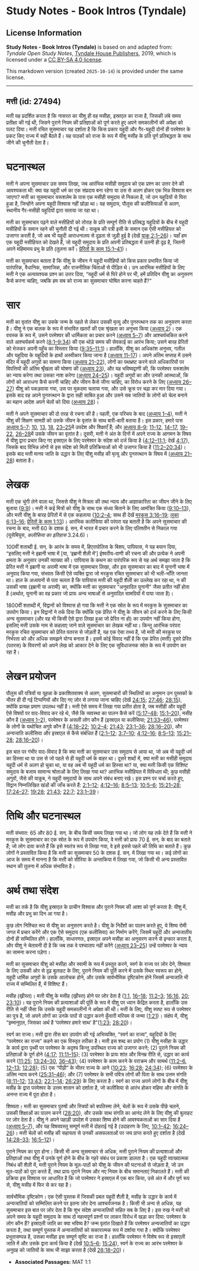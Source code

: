 # Study Notes - Book Intros (Tyndale)

## License Information

**Study Notes - Book Intros (Tyndale)** is based on and adapted from: _Tyndale Open Study Notes_, [Tyndale House Publishers](https://tyndaleopenresources.com/), 2019, which is licensed under a [CC BY-SA 4.0 license](https://creativecommons.org/licenses/by-sa/4.0/legalcode.en).

This markdown version (created `2025-10-14`) is provided under the same license.



--------------------------------

## मत्ती (id: 27494)

मत्ती यह प्रदर्शित करता है कि नासरत का यीशु ही वह मसीहा, इस्राएल का राजा है, जिसकी लंबे समय प्रतीक्षा की गई थी, जिसने पुराने नियम की प्रतिज्ञाओं को पूर्ण करते हुए अपने समकालीनों की अपेक्षा को पलट दिया। मत्ती रचित सुसमाचार यह दर्शाता है कि किस प्रकार यहूदी और गैर\-यहूदी दोनों ही परमेश्वर के प्रकट किए राज्य में सही बैठते हैं। यह पाठकों को राजा के रूप में यीशु मसीह के प्रति पूर्ण प्रतिबद्धता के साथ जीने की चुनौती देता है।

घटनास्थल
========

मत्ती ने अपना सुसमाचार उस समय लिखा, जब आरंभिक मसीही समुदाय को एक प्रश्न का उत्तर देने की आवश्यकता थी: क्या यह यहूदी धर्म का एक संप्रदाय बना रहेगा या उस से अलग होकर एक भिन्न विश्वास बन जाएगा? मत्ती का सुसमाचार यरूशलेम के पास एक मसीही समुदाय से निकला है, जो उन यहूदियों से घिरा हुआ है, जिन्होंने अपना यहूदी विश्वास नहीं छोड़ा था। यह समुदाय, पौलुस की कलीसियाओं से अलग, स्थानीय गैर\-मसीही यहूदियों द्वारा सताया जा रहा था।

मत्ती का सुसमाचार पढ़ने वाले मसीहियों को तोराह के प्रति सम्पूर्ण रीति से प्रतिबद्ध यहूदियों के बीच में यहूदी मसीहियों के समान रहने की चुनौती दी गई थी। याकूब की पत्री इसी के समान एक ऐसी मसीहियत को उजागर करती है, जो अब भी यहूदी आराधनालय से दृढ़ता से जुड़ी हुई है (देखें [याकू 2:1–26](https://ref.ly/Jas2:1-Jas2:26))। यहाँ हम एक यहूदी मसीहियत को देखते हैं, जो यहूदी समुदाय के प्रति अपनी प्रतिबद्धता में उतनी ही दृढ़ है, जितनी अपने महिमामय प्रभु के प्रति (तुलना करें। [प्रेरितों के काम 15:1–41](https://ref.ly/Acts15:1-Acts15:41))।

मत्ती का सुसमाचार बताता है कि यीशु के जीवन ने यहूदी मसीहियों को किस प्रकार प्रभावित किया जो पारंपरिक, वैधानिक, सामाजिक, और राजनीतिक चिंताओं से पीड़ित थे। उन आरंभिक मसीहियों के लिए मत्ती ने एक अत्यावश्यक प्रश्न का उत्तर दिया, “यहूदी धर्म से घिरे होने पर भी, हमें प्रतिदिन यीशु का अनुसरण कैसे करना चाहिए, जबकि हम सब को राज्य का सुसमाचार घोषित करना चाहते हैं?"

सार
===

मत्ती का वृतांत यीशु का उसके जन्म के पहले से लेकर उसकी मृत्यु और पुनरुत्थान तक का अनुसरण करता है। यीशु ने एक बालक के रूप में संभावित खतरों की एक श्रृंखला का अनुभव किया ([अध्याय 2](https://ref.ly/Matt2:1-Matt2:23))। एक वयस्क के रूप में, उसने परमेश्वर की धार्मिकता का प्रचार करने ([अध्याय 5–7](https://ref.ly/Matt5:1-Matt7:29)) और आश्चर्यचकित करने वाले आश्चर्यकर्म करने ([8:1–9:34](https://ref.ly/Matt8:1-Matt9:34)) की एक थोड़े समय की सेवकाई का आरंभ किया; उसने बारह प्रेरितों को भेजकर अपनी पहुँच का विस्तार किया ([9:35–11:1](https://ref.ly/Matt9:35-Matt11:1))। हालाँकि, यीशु का अधिकांश अनुभव, गलील और यहूदिया के यहूदियों के हाथों अस्वीकार किया जाना है ([अध्याय 11–17](https://ref.ly/Matt11:1-Matt17:27))। अपने अंतिम सप्ताह में उसने मंदिर में यहूदी अगुवों का सामना किया ([अध्याय 21–22](https://ref.ly/Matt21:1-Matt22:46)), लोगों का पथभ्रष्ट करने वाले अधिकारियों पर विपत्तियों की अंतिम श्रृँखला की घोषणा की ([अध्याय 23](https://ref.ly/Matt23:1-Matt23:39)), और यह भविष्यद्वाणी की, कि परमेश्वर यरूशलेम का न्याय करेगा तथा उसका नाश करेगा ([अध्याय 24–25](https://ref.ly/Matt24:1-Matt25:46))। यहूदी अगुवों का और उनकी आस्थाओं, कि लोगों को आराधना कैसे करनी चाहिए और जीवन कैसे जीना चाहिए, का विरोध करने के लिए ([अध्याय 26–27](https://ref.ly/Matt26:1-Matt27:66)) यीशु को पकड़वाया गया, उस पर मुकदमा चलाया गया, और उसे क्रूस पर चढ़ा कर मार दिया गया। इसके बाद वह अपने पुनरुत्थान के द्वारा सही साबित हुआ और उसने सब जातियों के लोगों को चेला बनाने का महान आदेश अपने चेलों को दिया ([अध्याय 28](https://ref.ly/Matt28:1-Matt28:20))।

मत्ती ने अपने सुसमाचार की दो तरह से रचना की है। पहली, एक परिचय के बाद ([अध्याय 1–4](https://ref.ly/Matt1:1-Matt4:25)), मत्ती ने यीशु की शिक्षण सामग्री को उसके जीवन के वृतांत के साथ बारी\-बारी बताया है। इस प्रकार, हमारे पास [अध्याय 5–7](https://ref.ly/Matt5:1-Matt7:29); [10](https://ref.ly/Matt10:1-Matt10:42), [13](https://ref.ly/Matt13:1-Matt13:58), [18](https://ref.ly/Matt18:1-Matt18:35), [23–25](https://ref.ly/Matt23:1-Matt25:46)में उपदेश और शिक्षाएँ हैं; और [अध्याय 8–9](https://ref.ly/Matt8:1-Matt9:38); [11–12](https://ref.ly/Matt11:1-Matt12:50), [14–17](https://ref.ly/Matt14:1-Matt17:27), [19–22](https://ref.ly/Matt19:1-Matt22:46), [26–28](https://ref.ly/Matt26:1-Matt28:20)में उसके जीवन का वृतांत है। दूसरी, मत्ती ने अंत के दिनों में अपने राज्य के आगमन के विषय में यीशु द्वारा प्रचार किए गए इस्राएल के लिए परमेश्वर के संदेश को दर्ज किया है ([4:12–11:1](https://ref.ly/Matt4:12-Matt11:1); देखें [4:17](https://ref.ly/Matt4:17)), जिसके बाद विभिन्न लोगों से इस संदेश को मिली प्रतिक्रियाओं को भी उजागर किया है ([11:2–20:34](https://ref.ly/Matt11:2-Matt20:34))। इसके बाद मत्ती मानव जाति के उद्धार के लिए यीशु मसीह की मृत्यु और पुनरुत्थान के विषय में ([अध्याय 21–28](https://ref.ly/Matt21:1-Matt28:20)) बताता है।

लेखक
====

मत्ती एक चुंगी लेने वाला था, जिससे यीशु ने मित्रता की तथा न्याय और आज्ञाकारिता का जीवन जीने के लिए बुलाया ([9:9](https://ref.ly/Matt9:9))। मत्ती ने कई मित्रों को यीशु के साथ एक संध्या बिताने के लिए आमंत्रित किया ([9:10–13](https://ref.ly/Matt9:10-Matt9:13)), और मत्ती यीशु के बारह प्रेरितों में से एक कहलाया ([10:2–4](https://ref.ly/Matt10:2-Matt10:4); साथ ही देखें [मरकुस 3:16–19](https://ref.ly/Mark3:16-Mark3:19); [लूका 6:13–16](https://ref.ly/Luke6:13-Luke6:16); [प्रेरितों के काम 1:13](https://ref.ly/Acts1:13))। आरंभिक कलीसिया की परंपरा यह बताती है कि अपने सुसमाचार की रचना के बाद, मत्ती 60 के दशक ई. सन्. में भारत में प्रचार करने के लिए पलिश्तीन से निकाल गया (यूसेबियुस, *कलीसिया का इतिहास* 3\.24\.6\)।

100वीं शताब्दी ई. सन्. के आरंभ के समय में, हिएरापोलिस के बिशप, पापियास, ने यह बयान दिया, “इसलिए मत्ती ने इब्रानी भाषा में \[या, ‘इब्रानी शैली में’] ईश्वरीय\-वाणी की रचना की और प्रत्येक ने अपनी क्षमता के अनुसार उनकी व्याख्या की। पापियास के कथन का पारंपरिक रूप से यह अर्थ समझा जाता है कि प्रेरित मत्ती ने इब्रानी या अरामी भाषा में एक सुसमाचार लिखा, और इस सुसमाचार का बाद में यूनानी भाषा में अनुवाद किया गया, संभवतः किसी ऐसे व्यक्ति द्वारा जो मरकुस रचित सुसमाचार को भी भली\-भाँति जानता था। हाल के अध्ययनों से पता चलता है कि पापियास मत्ती की यहूदी शैली का उल्लेख कर रहा था, न की उसकी भाषा (इब्रानी या अरामी) का, क्योंकि मत्ती का सुसमाचार “अनुवादित यूनानी” जैसा प्रतीत नहीं होता है (अर्थात, यूनानी का वह प्रकार जो प्रायः अन्य भाषाओं से अनुवादित सामग्रियों में पाया जाता है)।

1800वीं शताब्दी में, विद्वानों को विश्वास हो गया कि मत्ती ने एक स्रोत के रूप में मरकुस के सुसमाचार का उपयोग किया। इन विद्वानों ने तर्क दिया कि क्योंकि एक प्रेरित ने यीशु के जीवन को दर्ज करने के लिए किसी अन्य सुसमाचार (और वह भी किसी ऐसे द्वारा लिखा हुआ जो प्रेरित ना हो) का उपयोग नहीं किया होगा, इसलिए मत्ती उसके नाम से कहलाए जाने वाले सुसमाचार का लेखक नहीं था। किन्तु आरंभिक परंपरा मरकुस रचित सुसमाचार को प्रेरित पतरस से जोड़ती है, यह एक ऐसा तथ्य है, जो मत्ती की मरकुस पर निर्भरता को और अधिक समझने योग्य बनाता है। इसमें कोई विवाद नहीं है कि एक प्रेरित (मत्ती) दूसरे प्रेरित (पतरस) के विवरणों को अपने लेख को आकार देने के लिए एक सुविधाजनक स्रोत के रूप में उपयोग कर रहा है।

लेखन प्रयोजन
============

पौलुस की पत्रियों या यूहन्ना के प्रकाशितवाक्य से अलग, सुसमाचारों की स्थितियों का अनुमान उन पुस्तकों के भीतर ही दी गई टिप्पणियों और दिए गए ज़ोर से लगाया जाना चाहिए (देखें [24:15](https://ref.ly/Matt24:15); [27:46](https://ref.ly/Matt27:46); [28:15](https://ref.ly/Matt28:15)), क्योंकि प्रत्यक्ष प्रमाण उपलब्ध नहीं है। मत्ती ऐसे समय में लिखा गया प्रतीत होता है, जब मसीही और यहूदी ऐसे विषयों पर वाद\-विवाद कर रहे थे, जैसे कि व्यवस्था का पालन कैसे करें ([5:17–48](https://ref.ly/Matt5:17-Matt5:48); [15:1–20](https://ref.ly/Matt15:1-Matt15:20)), मसीह कौन है ([अध्याय 1–2](https://ref.ly/Matt1:1-Matt2:23)), परमेश्वर के असली लोग कौन हैं (इस्राएल या कलीसिया; [21:33–46](https://ref.ly/Matt21:33-Matt21:46)), परमेश्वर के लोगों के यथोचित अगुवे कौन हैं ([4:18–22](https://ref.ly/Matt4:18-Matt4:22); [10:2–4](https://ref.ly/Matt10:2-Matt10:4); [21:43](https://ref.ly/Matt21:43); [23:1–36](https://ref.ly/Matt23:1-Matt23:36); [28:16–20](https://ref.ly/Matt28:16-Matt28:20)), और अन्यजाति कलीसिया और इस्राएल से कैसे संबंधित हैं ([2:1–12](https://ref.ly/Matt2:1-Matt2:12); [3:7–10](https://ref.ly/Matt3:7-Matt3:10); [4:12–16](https://ref.ly/Matt4:12-Matt4:16); [8:5–13](https://ref.ly/Matt8:5-Matt8:13); [15:21–28](https://ref.ly/Matt15:21-Matt15:28); [28:16–20](https://ref.ly/Matt28:16-Matt28:20))।

इस बात पर गंभीर वाद\-विवाद है कि क्या मत्ती का सुसमाचार उस समुदाय से आया था, जो अब भी यहूदी धर्म का हिस्सा था या उस से जो पहले से ही यहूदी धर्म के बाहर था। दूसरे शब्दों में, क्या मत्ती का मसीही समुदाय यहूदी धर्म से अलग हो चुका था, या वह अब भी यहूदी धर्म का हिस्सा था? या, क्या मत्ती किसी एक विशिष्ट समुदाय के बजाय सामान्य श्रोताओं के लिए लिखा गया था? आरंभिक मसीहियत में विविधता थी; कुछ मसीही अगुवों, जैसे की याकूब, ने यहूदी समुदायों के साथ अपने संबंध बनाए रखे। इस प्रश्न पर चर्चा करते हुए, विद्वान निम्नलिखित खंडों की जाँच करते हैं: [2:1–12](https://ref.ly/Matt2:1-Matt2:12); [4:12–16](https://ref.ly/Matt4:12-Matt4:16); [8:5–13](https://ref.ly/Matt8:5-Matt8:13); [10:5–6](https://ref.ly/Matt10:5-Matt10:6); [15:21–28](https://ref.ly/Matt15:21-Matt15:28); [17:24–27](https://ref.ly/Matt17:24-Matt17:27); [19:28](https://ref.ly/Matt19:28); [21:43](https://ref.ly/Matt21:43); [22:7](https://ref.ly/Matt22:7); [23:1–39](https://ref.ly/Matt23:1-Matt23:39)।

तिथि और घटनास्थल
================

मत्ती संभवत: 65 और 80 ई. सन्. के बीच किसी समय लिखा गया था। जो लोग यह तर्क देते हैं कि मत्ती ने मरकुस के सुसमाचार का एक स्रोत के रूप में उपयोग किया, वे मत्ती को प्रायः 70 ई. सन्. के बाद का बताते हैं; जो लोग दावा करते हैं कि इसे स्वतंत्र रूप से लिखा गया, वे इसे इससे पहले की तिथि का बताते हैं। कुछ लोगों ने प्रस्तावित किया है कि मत्ती का सुसमाचार 50 के दशक ई. सन्. में लिखा गया था। कई लोगों का आज के समय में मानना है कि मत्ती को सीरिया के अन्ताकिया में लिखा गया, जो किसी भी अन्य प्रस्तावित स्थान की तुलना में अधिक संभावित है।

अर्थ तथा संदेश
==============

मत्ती का तर्क है कि यीशु इस्राएल के प्राचीन विश्वास और पुराने नियम की आशा को पूर्ण करता है: यीशु में, मसीह और प्रभु का दिन आ गया है।

कुछ लोग निश्चित रूप से यीशु का अनुसरण करते है। यीशु के निर्देशों का पालन करते हुए, ये शिष्य रोमी जगत में प्रचार करेंगे और एक ऐसे समुदाय (एक कलीसिया) का निर्माण करेंगे, जिसमें यहूदी और अन्यजातीय दोनों ही सम्मिलित होंगे। हालाँकि, साधारणतः, इस्राएल अपने मसीहा का अनुसरण करने से इन्कार करता है, और यीशु ने चेतावनी दी है कि जब तक वे पश्चाताप नहीं करेंगे ([अध्याय 23–25](https://ref.ly/Matt23:1-Matt25:46)) उन्हें परमेश्वर के न्याय का सामना करना पड़ेगा।

मत्ती का सुसमाचार यीशु को मसीहा और स्वामी के रूप में प्रस्तुत करने, स्वर्ग के राज्य पर ज़ोर देने, शिष्यता के लिए उसकी ओर से दृढ़ बुलाहट के लिए, पुराने नियम की पूर्ति करने में उसके स्थिर स्वरूप का होने, यहूदी धार्मिक अगुवों के उसके आलोचक होने, और उसके सार्वभौमिक दृष्टिकोण होने जिसमें अन्यजाति भी राज्य में सम्मिलित हैं, में विशिष्ट हैं।

मसीह (ख्रीस्त)। मत्ती यीशु के मसीह (ख्रीस्त) होने पर ज़ोर देता है ([1:1](https://ref.ly/Matt1:1), [16–18](https://ref.ly/Matt1:16-Matt1:18); [11:2–3](https://ref.ly/Matt11:2-Matt11:3); [16:16](https://ref.ly/Matt16:16), [20](https://ref.ly/Matt16:20); [23:10](https://ref.ly/Matt23:10))। वह पुराने नियम की प्रत्याशाओं की पूर्ति के रूप में यीशु पर ध्यान केंद्रित करता है, हालाँकि उस रीति से नहीं जैसा कि उसके यहूदी समकालीनों ने अपेक्षा की थी। मत्ती के लिए, यीशु स्पष्ट रूप से परमेश्वर का पुत्र है, जो अपने लोगों का उनके पापों से उद्धार करने कुँवारी मरियम से जन्मा ([1:21](https://ref.ly/Matt1:21))। संक्षेप में, यीशु “इम्मानुएल, जिसका अर्थ है ‘परमेश्वर हमारे साथ’ है”([1:23](https://ref.ly/Matt1:23); [28:20](https://ref.ly/Matt28:20))।

स्वर्ग का राज्य। मत्ती द्वारा तीस बार उपयोग की गई अभिव्यक्ति, “स्वर्ग का राज्य”, यहूदियों के लिए “परमेश्वर का राज्य” कहने का एक विस्तृत तरीका है। मत्ती इस शब्द का प्रयोग (1\) यीशु मसीहा के उद्धार के कार्य द्वारा पृथ्वी पर परमेश्वर के अदृश्य किन्तु उपस्थित राज्य को उजागर करने; (2\) पुराने नियम की प्रतिज्ञाओं के पूर्ण होने ([4:17](https://ref.ly/Matt4:17); [11:11–15](https://ref.ly/Matt11:11-Matt11:15)); (3\) परमेश्वर के प्रायः शांत और विनम्र रीति से, उद्धार का कार्य करने ([11:25](https://ref.ly/Matt11:25); [13:24–30](https://ref.ly/Matt13:24-Matt13:30), [36–43](https://ref.ly/Matt13:36-Matt13:43)); (4\) परमेश्वर के काम करने के पराक्रम और सामर्थ ([11:2–6](https://ref.ly/Matt11:2-Matt11:6), [12–13](https://ref.ly/Matt11:12-Matt11:13); [12:28](https://ref.ly/Matt12:28)); (5\) एक “पीढ़ी” के भीतर राज्य के आने ([10:23](https://ref.ly/Matt10:23); [16:28](https://ref.ly/Matt16:28); [24:34](https://ref.ly/Matt24:34)); (6\) परमेश्वर के अंतिम न्याय करने ([25:31–46](https://ref.ly/Matt25:31-Matt25:46)); और (7\) परमेश्वर के सभी पवित्र लोगों की पिता के साथ उत्तम संगति ([8:11–12](https://ref.ly/Matt8:11-Matt8:12); [13:43](https://ref.ly/Matt13:43); [22:1–14](https://ref.ly/Matt22:1-Matt22:14); [26:29](https://ref.ly/Matt26:29)) के लिए करता है। स्वर्ग का राज्य अपने लोगों के बीच में यीशु मसीह के द्वारा परमेश्वर के उत्तम शासन को दर्शाता है, जो कलीसिया से आरंभ होकर महिमा और संगति के अनन्त राज्य में पूरा होता है।

शिष्यता। मत्ती का सुसमाचार पुरुषों और स्त्रियों को बपतिस्मा लेने, चेलों के रूप में उसके पीछे चलने, उसकी शिक्षाओं का पालन करने ([28:20](https://ref.ly/Matt28:20)), और उसके साथ संगति का आनंद लेने के लिए यीशु की बुलाहट पर ज़ोर देता है। यीशु ने अपने पहाड़ी उपदेश में उसका शिष्य होने की आवश्यकताओं का सार दिया है ([अध्याय 5–7](https://ref.ly/Matt5:1-Matt7:29)), और यह विषयवस्तु सम्पूर्ण मत्ती में दोहराई गई है (उदाहरण के लिए, [10:1–42](https://ref.ly/Matt10:1-Matt10:42); [16:24–26](https://ref.ly/Matt16:24-Matt16:26))। मत्ती चेलों को मसीह की सहायता से उनकी असफलताओं पर जय प्राप्त करते हुए दर्शाता है (देखें [14:28–33](https://ref.ly/Matt14:28-Matt14:33); [16:5–12](https://ref.ly/Matt16:5-Matt16:12))।

पुराने नियम का पूरा होना। किसी भी अन्य सुसमाचार से अधिक, मत्ती पुराने नियम की प्रत्याशाओं और प्रतिज्ञाओं तथा यीशु में उनके पूर्ण होने के बीच के गहरे संबंध पर प्रकाश डालता है। एक यहूदी व्याख्यात्मक निबंध की शैली में, मत्ती पुराने नियम के मूल\-पाठों को यीशु के जीवन की घटनाओं से जोड़ता है, जो उन मूल\-पाठों को पूरा करते हैं, तथा प्रायः पुराने नियम और नए नियम के बीच समानताएं निकालते हैं। मत्ती की प्रक्रिया इस विश्वास पर आधारित है कि जो परमेश्वर ने इस्राएल में एक बार किया, उसे अंत में और पूर्ण रूप से, यीशु मसीह में फिर से कर रहा है।

सार्वभौमिक दृष्टिकोण। एक ऐसी पुस्तक में जिसकी प्रबल यहूदी शैली है, मसीह के उद्धार के कार्य में अन्यजातियों को सम्मिलित करने पर इतना ज़ोर देना आश्चर्यजनक है। किसी भी अन्य से अधिक, यह सुसमाचार इस बात पर ज़ोर देता है कि शुभ संदेश अन्यजातियों सहित सब के लिए है। इस रुख ने मत्ती को अपने समय के यहूदी समुदाय के साथ दो महत्वपूर्ण प्रश्नों पर लाकर विरोध में खड़ा कर दिया: परमेश्वर के लोग कौन हैं? इस्राएली जाति का क्या भविष्य है? जन्म वृतांत दिखाते हैं कि परमेश्वर अन्यजातियों का उद्धार करता है, तथा सम्पूर्ण पुस्तक में अन्यजातियों को सकारात्मक रूप में दर्शाया गया है। क्योंकि परमेश्वर प्रभुतासम्पन्न है, उसका मसीहा इस सम्पूर्ण सृष्टि का राजा है। हालाँकि परमेश्वर ने विशेष रूप से इस्राएली जाति में और उसके द्वारा कार्य किया है (देखें [10:5–6](https://ref.ly/Matt10:5-Matt10:6); [15:24](https://ref.ly/Matt15:24)), स्वर्ग के राज्य का आरंभ परमेश्वर के अनुग्रह को जातियों के साथ भी साझा करता है (देखें [28:18–20](https://ref.ly/Matt28:18-Matt28:20))।

* **Associated Passages:** MAT 1:1

